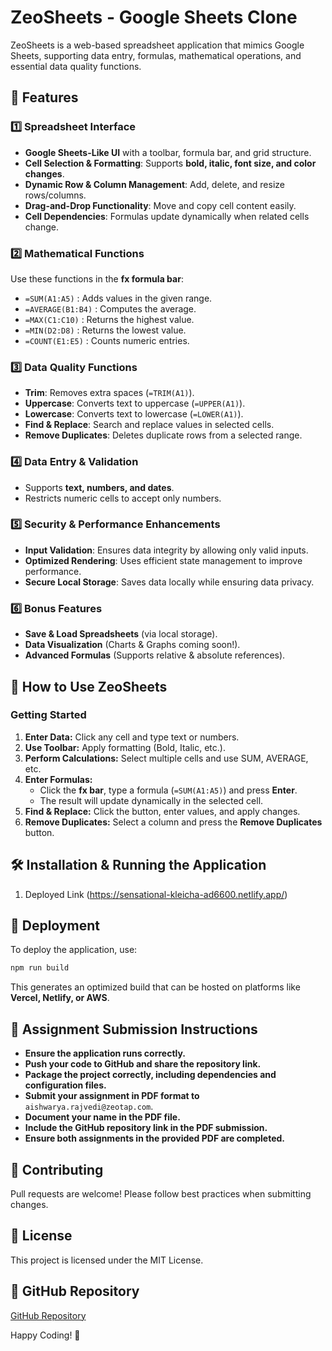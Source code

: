 # ZeoSheets - Google Sheets Clone

ZeoSheets is a web-based spreadsheet application that mimics Google Sheets, supporting data entry, formulas, mathematical operations, and essential data quality functions.

## 🚀 Features

### **1️⃣ Spreadsheet Interface**
- **Google Sheets-Like UI** with a toolbar, formula bar, and grid structure.
- **Cell Selection & Formatting**: Supports **bold, italic, font size, and color changes**.
- **Dynamic Row & Column Management**: Add, delete, and resize rows/columns.
- **Drag-and-Drop Functionality**: Move and copy cell content easily.
- **Cell Dependencies**: Formulas update dynamically when related cells change.

### **2️⃣ Mathematical Functions**
Use these functions in the **fx formula bar**:
- ```=SUM(A1:A5)``` : Adds values in the given range.
- ```=AVERAGE(B1:B4)``` : Computes the average.
- ```=MAX(C1:C10)``` : Returns the highest value.
- ```=MIN(D2:D8)``` : Returns the lowest value.
- ```=COUNT(E1:E5)``` : Counts numeric entries.

### **3️⃣ Data Quality Functions**
- **Trim**: Removes extra spaces (```=TRIM(A1)```).
- **Uppercase**: Converts text to uppercase (```=UPPER(A1)```).
- **Lowercase**: Converts text to lowercase (```=LOWER(A1)```).
- **Find & Replace**: Search and replace values in selected cells.
- **Remove Duplicates**: Deletes duplicate rows from a selected range.

### **4️⃣ Data Entry & Validation**
- Supports **text, numbers, and dates**.
- Restricts numeric cells to accept only numbers.

### **5️⃣ Security & Performance Enhancements**
- **Input Validation**: Ensures data integrity by allowing only valid inputs.
- **Optimized Rendering**: Uses efficient state management to improve performance.
- **Secure Local Storage**: Saves data locally while ensuring data privacy.

### **6️⃣ Bonus Features**
- **Save & Load Spreadsheets** (via local storage).
- **Data Visualization** (Charts & Graphs coming soon!).
- **Advanced Formulas** (Supports relative & absolute references).

## 📜 How to Use ZeoSheets

### **Getting Started**
1. **Enter Data:** Click any cell and type text or numbers.
2. **Use Toolbar:** Apply formatting (Bold, Italic, etc.).
3. **Perform Calculations:** Select multiple cells and use SUM, AVERAGE, etc.
4. **Enter Formulas:**
   - Click the **fx bar**, type a formula (```=SUM(A1:A5)```) and press **Enter**.
   - The result will update dynamically in the selected cell.
5. **Find & Replace:** Click the button, enter values, and apply changes.
6. **Remove Duplicates:** Select a column and press the **Remove Duplicates** button.

## 🛠 Installation & Running the Application

1. Deployed Link
   (https://sensational-kleicha-ad6600.netlify.app/)

## 📂 Deployment
To deploy the application, use:
```sh
npm run build
```
This generates an optimized build that can be hosted on platforms like **Vercel, Netlify, or AWS**.

## 📌 Assignment Submission Instructions
- **Ensure the application runs correctly.**
- **Push your code to GitHub and share the repository link.**
- **Package the project correctly, including dependencies and configuration files.**
- **Submit your assignment in PDF format to** `aishwarya.rajvedi@zeotap.com`.
- **Document your name in the PDF file.**
- **Include the GitHub repository link in the PDF submission.**
- **Ensure both assignments in the provided PDF are completed.**

## 🤝 Contributing
Pull requests are welcome! Please follow best practices when submitting changes.

## 📝 License
This project is licensed under the MIT License.

## 🔗 GitHub Repository
[GitHub Repository](https://github.com/your-username/zeosheets)

Happy Coding! 🚀
